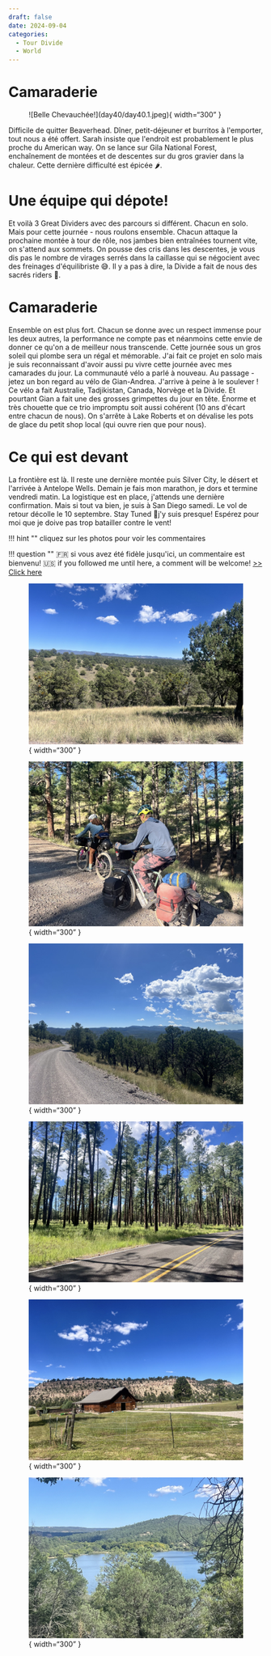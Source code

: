 ```yaml
---
draft: false 
date: 2024-09-04
categories:
  - Tour Divide
  - World
---
```


#  Camaraderie

<figure markdown>
![Belle Chevauchée!](day40/day40.1.jpeg){ width=“300” }
</figure>

Difficile de quitter Beaverhead. Dîner, petit-déjeuner et burritos à l'emporter, tout nous a été offert. Sarah insiste que l'endroit est probablement le plus proche du American way. On se lance sur Gila National Forest, enchaînement de montées et de descentes sur du gros gravier dans la chaleur. Cette dernière difficulté est épicée 🌶️.

<!-- more -->


# Une équipe qui dépote!

Et voilà 3 Great Dividers avec des parcours si différent. Chacun en solo. Mais pour cette journée - nous roulons ensemble. Chacun attaque la prochaine montée à tour de rôle, nos jambes bien entraînées tournent vite, on s'attend aux sommets. On pousse des cris dans les descentes, je vous dis pas le nombre de virages serrés dans la caillasse qui se négocient avec des freinages d'équilibriste 😅. Il y a pas à dire, la Divide a fait de nous des sacrés riders 💪.

# Camaraderie

Ensemble on est plus fort. Chacun se donne avec un respect immense pour les deux autres, la performance ne compte pas et néanmoins cette envie de donner ce qu'on a de meilleur nous transcende. Cette journée sous un gros soleil qui plombe sera un régal et mémorable. J'ai fait ce projet en solo mais je suis reconnaissant d'avoir aussi pu vivre cette journée avec mes camarades du jour. La communauté vélo a parlé à nouveau. Au passage - jetez un bon regard au vélo de Gian-Andrea. J'arrive à peine à le soulever ! Ce vélo a fait Australie, Tadjikistan, Canada, Norvège  et la Divide. Et pourtant Gian a fait une des grosses grimpettes du jour en tête. Énorme et très chouette que ce trio impromptu soit aussi cohérent (10 ans d'écart entre chacun de nous). On s'arrête à Lake Roberts et on dévalise les pots de glace du petit shop local (qui ouvre rien que pour nous). 

# Ce qui est devant 

La frontière est là. Il reste une dernière montée puis Silver City, le désert et l'arrivée à Antelope Wells. Demain je fais mon marathon, je dors et termine vendredi matin. La logistique est en place, j'attends une dernière confirmation. Mais si tout va bien, je suis à San Diego samedi. Le vol de retour décolle le 10 septembre. Stay Tuned 🤞j'y suis presque! Espérez pour moi que je doive pas trop batailler contre le vent!


!!! hint ""
    cliquez sur les photos pour voir les commentaires

!!! question ""
    🇫🇷 si vous avez été fidèle jusqu'ici, un commentaire est bienvenu! 🇺🇸 if you followed me until here, a comment will be welcome! [>> Click here](https://forms.office.com/r/5TiedXLRaN)

<figure markdown>

![Gila National Forest, beaucoup de lacets, montées, descentes](day40/day40.2.jpeg){ width=“300” }

![Le trio à l'œuvre, matez-moi ces bagages!](day40/day40.3.jpeg){ width=“300” }

![L'air de rien, ce gravier est très piégeur](day40/day40.4.jpeg){ width=“300” }

![Dernier tronçon pour rejoindre les pots de glace - on appuie sur les pédales](day40/day40.5.jpeg){ width=“300” }

![Les premières habitations apparaissent](day40/day40.6.jpeg){ width=“300” }

![Lake Roberts et son barrage](day40/day40.7.jpeg){ width=“300” }

</figure>


